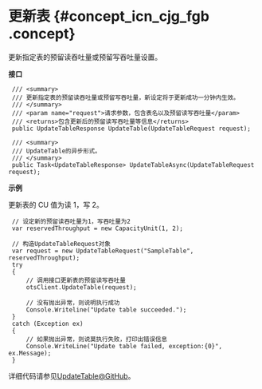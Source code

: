 # 更新表 {#concept_icn_cjg_fgb .concept}

更新指定表的预留读吞吐量或预留写吞吐量设置。

**接口**

```language-csharp
 /// <summary>
 /// 更新指定表的预留读吞吐量或预留写吞吐量，新设定将于更新成功一分钟内生效。
 /// </summary>
 /// <param name="request">请求参数，包含表名以及预留读写吞吐量</param>
 /// <returns>包含更新后的预留读写吞吐量等信息</returns>
 public UpdateTableResponse UpdateTable(UpdateTableRequest request);

 /// <summary>
 /// UpdateTable的异步形式。
 /// </summary>
 public Task<UpdateTableResponse> UpdateTableAsync(UpdateTableRequest request);

```

**示例**

更新表的 CU 值为读 1，写 2。

```language-csharp
 // 设定新的预留读吞吐量为1，写吞吐量为2
 var reservedThroughput = new CapacityUnit(1, 2);

 // 构造UpdateTableRequest对象
 var request = new UpdateTableRequest("SampleTable", reservedThroughput);
 try
 {
     // 调用接口更新表的预留读写吞吐量
     otsClient.UpdateTable(request);

     // 没有抛出异常，则说明执行成功
     Console.Writeline("Update table succeeded.");
 }
 catch (Exception ex)
 {
     // 如果抛出异常，则说莫执行失败，打印出错误信息
     Console.WriteLine("Update table failed, exception:{0}", ex.Message);
 }

```

详细代码请参见[UpdateTable@GitHub](https://github.com/aliyun/aliyun-tablestore-csharp-sdk/blob/master/sample/Samples/CreateTableSample.cs)。

